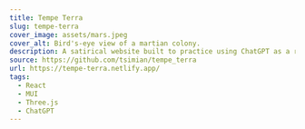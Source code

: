 ```yaml
---
title: Tempe Terra
slug: tempe-terra
cover_image: assets/mars.jpeg
cover_alt: Bird's-eye view of a martian colony.
description: A satirical website built to practice using ChatGPT as a resource and a tool.
source: https://github.com/tsimian/tempe_terra
url: https://tempe-terra.netlify.app/
tags:
  - React
  - MUI
  - Three.js
  - ChatGPT
---
```

